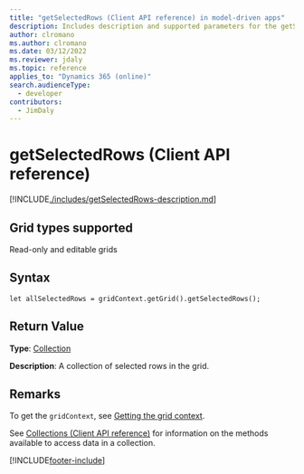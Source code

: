```yaml
---
title: "getSelectedRows (Client API reference) in model-driven apps"
description: Includes description and supported parameters for the getSelectedRows method.
author: clromano
ms.author: clromano
ms.date: 03/12/2022
ms.reviewer: jdaly
ms.topic: reference
applies_to: "Dynamics 365 (online)"
search.audienceType:
  - developer
contributors:
  - JimDaly
---
```


# getSelectedRows (Client API reference)

[!INCLUDE[./includes/getSelectedRows-description.md](./includes/getSelectedRows-description.md)]

## Grid types supported

Read-only and editable grids

## Syntax

`let allSelectedRows = gridContext.getGrid().getSelectedRows();`

## Return Value

**Type**: [Collection](./../../collections.md)

**Description**: A collection of selected rows in the grid.

## Remarks

To get the `gridContext`, see [Getting the grid context](../../grids.md#bkmk_gridcontext).

See [Collections (Client API reference)](../../collections.md) for information on the methods available to access data in a collection.

[!INCLUDE[footer-include](../../../../../../includes/footer-banner.md)]
